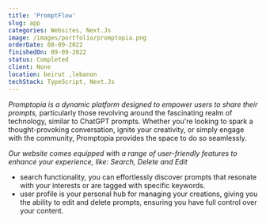 ```yaml
---
title: 'PromptFlow'
slug: app
categories: Websites, Next.Js
image: /images/portfolio/promptopia.png
orderDate: 08-09-2022
finishedOn: 09-09-2022
status: Completed
client: None
location: beirut ,lebanon
techStack: TypeScript, Next.Js
---
```

<p><i>Promptopia is a dynamic platform designed to empower users to share their prompts,</i> particularly those revolving around the fascinating realm of technology, similar to ChatGPT prompts. Whether you're looking to spark a thought-provoking conversation, ignite your creativity, or simply engage with the community, Promptopia provides the space to do so seamlessly. </p>

<p><i>Our website comes equipped with a range of user-friendly features to enhance your experience, like: Search, Delete and Edit</i>  </p>

<ul>
	<li>search functionality, you can effortlessly discover prompts that resonate with your interests or are tagged with specific keywords.</li>
	<li>user profile is your personal hub for managing your creations, giving you the ability to edit and delete prompts, ensuring you have full control over your content.</li>
	
</ul>